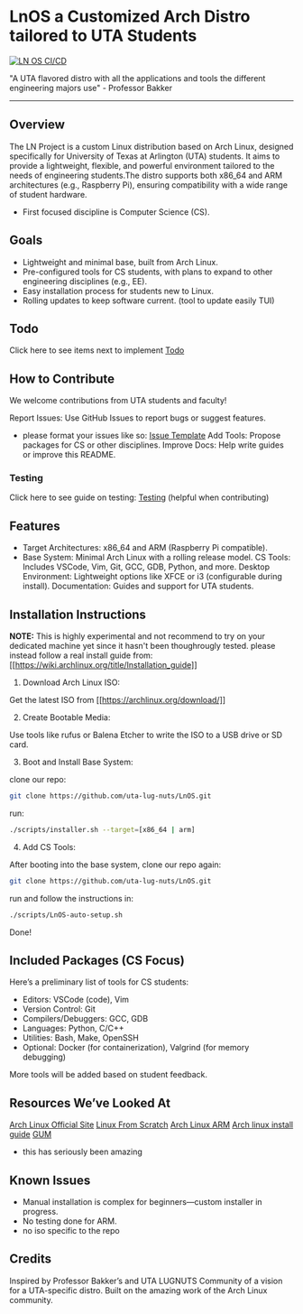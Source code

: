 # LnOS a Customized Arch Distro tailored to UTA Students
[![LN OS CI/CD](https://github.com/rcghpge/lnos/actions/workflows/ci-cd.yml/badge.svg)](https://github.com/rcghpge/lnos/actions/workflows/ci-cd.yml)

"A UTA flavored distro with all the applications and tools the different engineering majors use" - Professor Bakker

---

## Overview
The LN Project is a custom Linux distribution based on Arch Linux, designed specifically for University of Texas at Arlington (UTA) students. It aims to provide a lightweight, flexible, and powerful environment tailored to the needs of engineering students.The distro supports both x86_64 and ARM architectures (e.g., Raspberry Pi), ensuring compatibility with a wide range of student hardware.

* First focused discipline is Computer Science (CS). 

## Goals 

* Lightweight and minimal base, built from Arch Linux.
* Pre-configured tools for CS students, with plans to expand to other engineering disciplines (e.g., EE).
* Easy installation process for students new to Linux.
* Rolling updates to keep software current. (tool to update easily TUI)

## Todo
Click here to see items next to implement [Todo](docs/TODO.md)

## How to Contribute
We welcome contributions from UTA students and faculty!

Report Issues: Use GitHub Issues to report bugs or suggest features.
* please format your issues like so: [Issue Template](docs/issues.md)
Add Tools: Propose packages for CS or other disciplines.
Improve Docs: Help write guides or improve this README.

### Testing

Click here to see guide on testing: [Testing](docs/testing.md)
(helpful when contributing)

## Features

* Target Architectures: x86_64 and ARM (Raspberry Pi compatible).
* Base System: Minimal Arch Linux with a rolling release model.
CS Tools: Includes VSCode, Vim, Git, GCC, GDB, Python, and more.
Desktop Environment: Lightweight options like XFCE or i3 (configurable during install).
Documentation: Guides and support for UTA students.


## Installation Instructions

**NOTE:** This is highly experimental and not recommend to try on your dedicated machine yet since it hasn't been thoughrougly tested.
please instead follow a real install guide from: [[https://wiki.archlinux.org/title/Installation_guide]] 

1. Download Arch Linux ISO:

Get the latest ISO from [[https://archlinux.org/download/]]

2. Create Bootable Media:

Use tools like rufus or Balena Etcher to write the ISO to a USB drive or SD card.


3. Boot and Install Base System:

clone our repo:
```bash
git clone https://github.com/uta-lug-nuts/LnOS.git
```

run:
```bash
./scripts/installer.sh --target=[x86_64 | arm]
```

4. Add CS Tools:

After booting into the base system, clone our repo again:
```bash
git clone https://github.com/uta-lug-nuts/LnOS.git
```

run and follow the instructions in:
```bash
./scripts/LnOS-auto-setup.sh
```

Done! 



## Included Packages (CS Focus)
Here’s a preliminary list of tools for CS students:

* Editors: VSCode (code), Vim
* Version Control: Git
* Compilers/Debuggers: GCC, GDB
* Languages: Python, C/C++
* Utilities: Bash, Make, OpenSSH
* Optional: Docker (for containerization), Valgrind (for memory debugging)

More tools will be added based on student feedback.


## Resources We’ve Looked At

[Arch Linux Official Site](https://archlinux.org)
[Linux From Scratch](https://linuxfromscratch.org)
[Arch Linux ARM](https://archlinuxarm.org/)
[Arch linux install guide](https://arch.d3sox.me/installation/setup-users)
[GUM](https://github.com/charmbracelet/gum?tab=readme-ov-file)
* this has seriously been amazing


## Known Issues

* Manual installation is complex for beginners—custom installer in progress.
* No testing done for ARM.
* no iso specific to the repo 


## Credits

Inspired by Professor Bakker’s and UTA LUGNUTS Community of a vision for a UTA-specific distro.
Built on the amazing work of the Arch Linux community.

